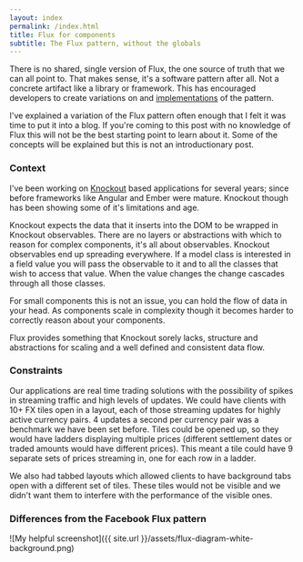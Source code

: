 ```yaml
---
layout: index
permalink: /index.html
title: Flux for components
subtitle: The Flux pattern, without the globals
---
```


There is no shared, single version of Flux, the one source of truth that we can all point to.
That makes sense, it's a software pattern after all. Not a concrete artifact like a library or
framework.
This has encouraged developers to create variations on and [implementations](http://fluxxor.com/)
of the pattern.

I've explained a variation of the Flux pattern often enough that I felt it was time to put
it into a blog. If you're coming to this post with no knowledge of Flux this will not be the best
starting point to learn about it. Some of the concepts will be explained but this is not an
introductionary post.

### Context

I've been working on [Knockout](http://knockoutjs.com/) based applications for several years;
since before frameworks like Angular and Ember were mature. Knockout though has been showing some of
it's limitations and age.

Knockout expects the data that it inserts into the DOM to be wrapped in Knockout observables.
There are no layers or abstractions with which to reason for complex components, it's all
about observables. Knockout observables end up spreading everywhere. If a model class is interested
in a field value you will pass the observable to it and to all the classes that wish to access
that value. When the value changes the change cascades through all those classes.

For small components this is not an issue, you can hold the flow of data in your head.
As components scale in complexity though it becomes harder to correctly reason about your components.

Flux provides something that Knockout sorely lacks, structure and abstractions for scaling and a
well defined and consistent data flow.

### Constraints

Our applications are real time trading solutions with the possibility of spikes in streaming
traffic and high levels of updates. We could have clients with 10+ FX tiles open in a layout, each
of those streaming updates for highly active currency pairs. 4 updates a second per currency pair was
a benchmark we have been set before. Tiles could be opened up, so they would have ladders displaying
multiple prices (different settlement dates or traded amounts would have different prices).
This meant a tile could have 9 separate sets of prices streaming in, one for each row in a ladder.

We also had tabbed layouts which allowed clients to have background tabs open with a different set
of tiles. These tiles would not be visible and we didn't want them to interfere with the performance
of the visible ones.

### Differences from the Facebook Flux pattern

![My helpful screenshot]({{ site.url }}/assets/flux-diagram-white-background.png)
